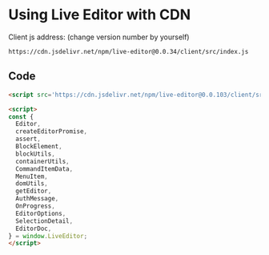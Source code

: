 # Using Live Editor with CDN

Client js address: (change version number by yourself)

```
https://cdn.jsdelivr.net/npm/live-editor@0.0.34/client/src/index.js
```

## Code

```html
<script src='https://cdn.jsdelivr.net/npm/live-editor@0.0.103/client/src/index.js' charset="utf-8"></script>

<script>
const {
  Editor,
  createEditorPromise,
  assert,
  BlockElement,
  blockUtils,
  containerUtils,
  CommandItemData,
  MenuItem,
  domUtils,
  getEditor,
  AuthMessage,
  OnProgress,
  EditorOptions,
  SelectionDetail,
  EditorDoc,
} = window.LiveEditor;
</script>
```
